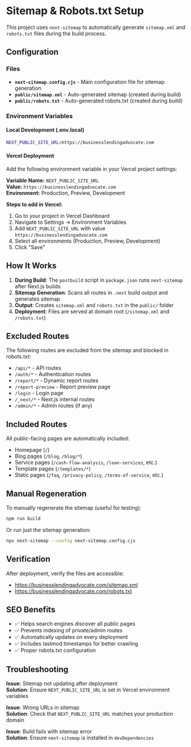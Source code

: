 # Sitemap & Robots.txt Setup

This project uses `next-sitemap` to automatically generate `sitemap.xml` and `robots.txt` files during the build process.

## Configuration

### Files
- **`next-sitemap.config.cjs`** - Main configuration file for sitemap generation
- **`public/sitemap.xml`** - Auto-generated sitemap (created during build)
- **`public/robots.txt`** - Auto-generated robots.txt (created during build)

### Environment Variables

#### Local Development (.env.local)
```bash
NEXT_PUBLIC_SITE_URL=https://businesslendingadvocate.com
```

#### Vercel Deployment
Add the following environment variable in your Vercel project settings:

**Variable Name:** `NEXT_PUBLIC_SITE_URL`  
**Value:** `https://businesslendingadvocate.com`  
**Environment:** Production, Preview, Development

**Steps to add in Vercel:**
1. Go to your project in Vercel Dashboard
2. Navigate to Settings → Environment Variables
3. Add `NEXT_PUBLIC_SITE_URL` with value `https://businesslendingadvocate.com`
4. Select all environments (Production, Preview, Development)
5. Click "Save"

## How It Works

1. **During Build**: The `postbuild` script in `package.json` runs `next-sitemap` after Next.js builds
2. **Sitemap Generation**: Scans all routes in `.next` build output and generates sitemap
3. **Output**: Creates `sitemap.xml` and `robots.txt` in the `public/` folder
4. **Deployment**: Files are served at domain root (`/sitemap.xml` and `/robots.txt`)

## Excluded Routes

The following routes are excluded from the sitemap and blocked in robots.txt:
- `/api/*` - API routes
- `/auth/*` - Authentication routes
- `/report/*` - Dynamic report routes
- `/report-preview` - Report preview page
- `/login` - Login page
- `/_next/*` - Next.js internal routes
- `/admin/*` - Admin routes (if any)

## Included Routes

All public-facing pages are automatically included:
- Homepage (`/`)
- Blog pages (`/blog`, `/blog/*`)
- Service pages (`/cash-flow-analysis`, `/loan-services`, etc.)
- Template pages (`/templates/*`)
- Static pages (`/faq`, `/privacy-policy`, `/terms-of-service`, etc.)

## Manual Regeneration

To manually regenerate the sitemap (useful for testing):

```bash
npm run build
```

Or run just the sitemap generation:

```bash
npx next-sitemap --config next-sitemap.config.cjs
```

## Verification

After deployment, verify the files are accessible:
- https://businesslendingadvocate.com/sitemap.xml
- https://businesslendingadvocate.com/robots.txt

## SEO Benefits

- ✅ Helps search engines discover all public pages
- ✅ Prevents indexing of private/admin routes
- ✅ Automatically updates on every deployment
- ✅ Includes lastmod timestamps for better crawling
- ✅ Proper robots.txt configuration

## Troubleshooting

**Issue**: Sitemap not updating after deployment  
**Solution**: Ensure `NEXT_PUBLIC_SITE_URL` is set in Vercel environment variables

**Issue**: Wrong URLs in sitemap  
**Solution**: Check that `NEXT_PUBLIC_SITE_URL` matches your production domain

**Issue**: Build fails with sitemap error  
**Solution**: Ensure `next-sitemap` is installed in `devDependencies`
